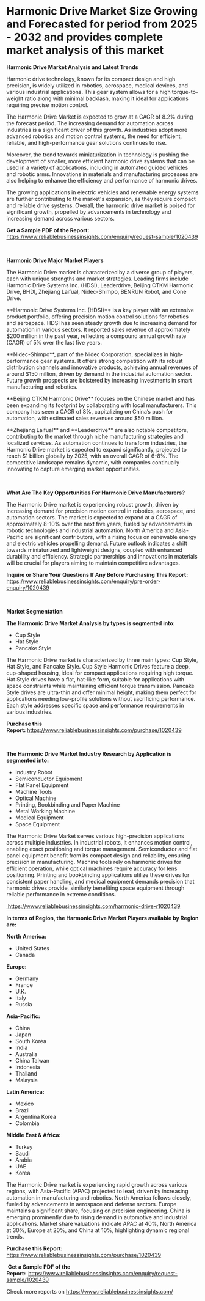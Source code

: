 <p><h1>Harmonic Drive Market Size Growing and Forecasted for period from 2025 - 2032 and provides complete market analysis of this market</h1></p><p><strong>Harmonic Drive Market Analysis and Latest Trends</strong></p>
<p><p>Harmonic drive technology, known for its compact design and high precision, is widely utilized in robotics, aerospace, medical devices, and various industrial applications. This gear system allows for a high torque-to-weight ratio along with minimal backlash, making it ideal for applications requiring precise motion control.</p><p>The Harmonic Drive Market is expected to grow at a CAGR of 8.2% during the forecast period. The increasing demand for automation across industries is a significant driver of this growth. As industries adopt more advanced robotics and motion control systems, the need for efficient, reliable, and high-performance gear solutions continues to rise. </p><p>Moreover, the trend towards miniaturization in technology is pushing the development of smaller, more efficient harmonic drive systems that can be used in a variety of applications, including in automated guided vehicles and robotic arms. Innovations in materials and manufacturing processes are also helping to enhance the efficiency and performance of harmonic drives. </p><p>The growing applications in electric vehicles and renewable energy systems are further contributing to the market's expansion, as they require compact and reliable drive systems. Overall, the harmonic drive market is poised for significant growth, propelled by advancements in technology and increasing demand across various sectors.</p></p>
<p><strong>Get a Sample PDF of the Report:&nbsp;</strong> <a href="https://www.reliablebusinessinsights.com/enquiry/request-sample/1020439?utm_campaign=2335&utm_medium=2&utm_source=Github&utm_content=ia&utm_term=10042025&utm_id=harmonic-drive">https://www.reliablebusinessinsights.com/enquiry/request-sample/1020439</a></p>
<p>&nbsp;</p>
<p><strong>Harmonic Drive Major Market Players</strong></p>
<p><p>The Harmonic Drive market is characterized by a diverse group of players, each with unique strengths and market strategies. Leading firms include Harmonic Drive Systems Inc. (HDSI), Leaderdrive, Beijing CTKM Harmonic Drive, BHDI, Zhejiang Laifual, Nidec-Shimpo, BENRUN Robot, and Cone Drive.</p><p>**Harmonic Drive Systems Inc. (HDSI)** is a key player with an extensive product portfolio, offering precision motion control solutions for robotics and aerospace. HDSI has seen steady growth due to increasing demand for automation in various sectors. It reported sales revenue of approximately $200 million in the past year, reflecting a compound annual growth rate (CAGR) of 5% over the last five years.</p><p>**Nidec-Shimpo**, part of the Nidec Corporation, specializes in high-performance gear systems. It offers strong competition with its robust distribution channels and innovative products, achieving annual revenues of around $150 million, driven by demand in the industrial automation sector. Future growth prospects are bolstered by increasing investments in smart manufacturing and robotics.</p><p>**Beijing CTKM Harmonic Drive** focuses on the Chinese market and has been expanding its footprint by collaborating with local manufacturers. This company has seen a CAGR of 8%, capitalizing on China’s push for automation, with estimated sales revenues around $50 million.</p><p>**Zhejiang Laifual** and **Leaderdrive** are also notable competitors, contributing to the market through niche manufacturing strategies and localized services. As automation continues to transform industries, the Harmonic Drive market is expected to expand significantly, projected to reach $1 billion globally by 2025, with an overall CAGR of 6-8%. The competitive landscape remains dynamic, with companies continually innovating to capture emerging market opportunities.</p></p>
<p>&nbsp;</p>
<p><strong>What Are The Key Opportunities For Harmonic Drive Manufacturers?</strong></p>
<p><p>The Harmonic Drive market is experiencing robust growth, driven by increasing demand for precision motion control in robotics, aerospace, and automation sectors. The market is expected to expand at a CAGR of approximately 8-10% over the next five years, fueled by advancements in robotic technologies and industrial automation. North America and Asia-Pacific are significant contributors, with a rising focus on renewable energy and electric vehicles propelling demand. Future outlook indicates a shift towards miniaturized and lightweight designs, coupled with enhanced durability and efficiency. Strategic partnerships and innovations in materials will be crucial for players aiming to maintain competitive advantages.</p></p>
<p><strong>Inquire or Share Your Questions If Any Before Purchasing This Report:</strong> <a href="https://www.reliablebusinessinsights.com/enquiry/pre-order-enquiry/1020439?utm_campaign=2335&utm_medium=2&utm_source=Github&utm_content=ia&utm_term=10042025&utm_id=harmonic-drive">https://www.reliablebusinessinsights.com/enquiry/pre-order-enquiry/1020439</a></p>
<p>&nbsp;</p>
<p><strong>Market Segmentation</strong></p>
<p><strong>The Harmonic Drive Market Analysis by types is segmented into:</strong></p>
<p><ul><li>Cup Style</li><li>Hat Style</li><li>Pancake Style</li></ul></p>
<p><p>The Harmonic Drive market is characterized by three main types: Cup Style, Hat Style, and Pancake Style. Cup Style Harmonic Drives feature a deep, cup-shaped housing, ideal for compact applications requiring high torque. Hat Style drives have a flat, hat-like form, suitable for applications with space constraints while maintaining efficient torque transmission. Pancake Style drives are ultra-thin and offer minimal height, making them perfect for applications needing low-profile solutions without sacrificing performance. Each style addresses specific space and performance requirements in various industries.</p></p>
<p><strong>Purchase this Report:&nbsp;</strong><a href="https://www.reliablebusinessinsights.com/purchase/1020439?utm_campaign=2335&utm_medium=2&utm_source=Github&utm_content=ia&utm_term=10042025&utm_id=harmonic-drive">https://www.reliablebusinessinsights.com/purchase/1020439</a></p>
<p>&nbsp;</p>
<p><strong>The Harmonic Drive Market Industry Research by Application is segmented into:</strong></p>
<p><ul><li>Industry Robot</li><li>Semiconductor Equipment</li><li>Flat Panel Equipment</li><li>Machine Tools</li><li>Optical Machine</li><li>Printing, Bookbinding and Paper Machine</li><li>Metal Working Machine</li><li>Medical Equipment</li><li>Space Equipment</li></ul></p>
<p><p>The Harmonic Drive Market serves various high-precision applications across multiple industries. In industrial robots, it enhances motion control, enabling exact positioning and torque management. Semiconductor and flat panel equipment benefit from its compact design and reliability, ensuring precision in manufacturing. Machine tools rely on harmonic drives for efficient operation, while optical machines require accuracy for lens positioning. Printing and bookbinding applications utilize these drives for consistent paper handling, and medical equipment demands precision that harmonic drives provide, similarly benefiting space equipment through reliable performance in extreme conditions.</p></p>
<p><a href="https://www.reliablebusinessinsights.com/harmonic-drive-r1020439?utm_campaign=2335&utm_medium=2&utm_source=Github&utm_content=ia&utm_term=10042025&utm_id=harmonic-drive">&nbsp;https://www.reliablebusinessinsights.com/harmonic-drive-r1020439</a></p>
<p><strong>In terms of Region, the Harmonic Drive Market Players available by Region are:</strong></p>
<p>
    <p> <strong> North America: </strong>
        <ul>
            <li>United States</li>
            <li>Canada</li>
        </ul>
        </p> 
    <p> <strong> Europe: </strong>
        <ul>
            <li>Germany</li>
            <li>France</li>
            <li>U.K.</li>
            <li>Italy</li>
            <li>Russia</li>
        </ul>
        </p> 
    <p> <strong> Asia-Pacific: </strong>
        <ul>
            <li>China</li>
            <li>Japan</li>
            <li>South Korea</li>
            <li>India</li>
            <li>Australia</li>
            <li>China Taiwan</li>
            <li>Indonesia</li>
            <li>Thailand</li>
            <li>Malaysia</li>
        </ul>
        </p> 
    <p> <strong> Latin America: </strong>
        <ul>
            <li>Mexico</li>
            <li>Brazil</li>
            <li>Argentina Korea</li>
            <li>Colombia</li>
        </ul>
        </p> 
    <p> <strong> Middle East & Africa: </strong>
        <ul>
            <li>Turkey</li>
            <li>Saudi</li>
            <li>Arabia</li>
            <li>UAE</li>
            <li>Korea</li>
        </ul>
    </p>
    </p>
<p><p>The Harmonic Drive market is experiencing rapid growth across various regions, with Asia-Pacific (APAC) projected to lead, driven by increasing automation in manufacturing and robotics. North America follows closely, fueled by advancements in aerospace and defense sectors. Europe maintains a significant share, focusing on precision engineering. China is emerging prominently due to rising demand in automotive and industrial applications. Market share valuations indicate APAC at 40%, North America at 30%, Europe at 20%, and China at 10%, highlighting dynamic regional trends.</p></p>
<p><strong>Purchase this Report: </strong><a href="https://www.reliablebusinessinsights.com/purchase/1020439?utm_campaign=2335&utm_medium=2&utm_source=Github&utm_content=ia&utm_term=10042025&utm_id=harmonic-drive">https://www.reliablebusinessinsights.com/purchase/1020439</a></p>
<p>&nbsp;<strong>Get a Sample PDF of the Report:&nbsp;&nbsp;</strong><a href="https://www.reliablebusinessinsights.com/enquiry/request-sample/1020439?utm_campaign=2335&utm_medium=2&utm_source=Github&utm_content=ia&utm_term=10042025&utm_id=harmonic-drive">https://www.reliablebusinessinsights.com/enquiry/request-sample/1020439</a></p>
<p><strong></strong></p>
<p>Check more reports on <a href="https://www.reliablebusinessinsights.com/?utm_campaign=2335&utm_medium=2&utm_source=Github&utm_content=ia&utm_term=10042025&utm_id=harmonic-drive">https://www.reliablebusinessinsights.com/</a></p>